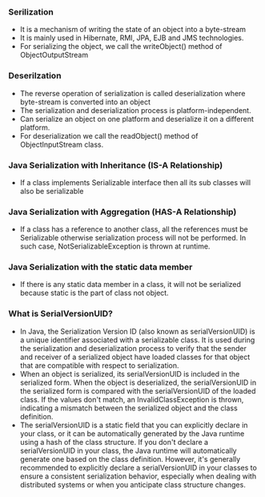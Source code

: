 <h3>Serilization</h3>
<ul>
  <li>It is a mechanism of writing the state of an object into a byte-stream</li>
  <li>It is mainly used in Hibernate, RMI, JPA, EJB and JMS technologies.</li>
  <li>For serializing the object, we call the writeObject() method of ObjectOutputStream</li>
  </ul>
  
  <h3>Deserilzation</h3>
  <ul>
  <li>The reverse operation of serialization is called deserialization where byte-stream is converted into an object</li>
  <li>The serialization and deserialization process is platform-independent.
   <li> Can serialize an object on one platform and deserialize it on a different platform.</li>
  <li>For deserialization we call the readObject() method of ObjectInputStream class.</li>
  </ul>
  
  <h3>Java Serialization with Inheritance (IS-A Relationship)</h3>
    <ul>
  <li>If a class implements Serializable interface then all its sub classes will also be serializable</li>
   </ul>
   
   <h3>Java Serialization with Aggregation (HAS-A Relationship)</h3>
    <ul>
  <li>If a class has a reference to another class, all the references must be Serializable otherwise serialization process will not be performed. In such case, NotSerializableException is thrown at runtime.</li>
   </ul>
   
<h3>Java Serialization with the static data member</h3>
  <ul>
  <li>If there is any static data member in a class, it will not be serialized because static is the part of class not object.</li>
 </ul>
 
 <h3>What is SerialVersionUID?</h3>
   <ul>
  <li>In Java, the Serialization Version ID (also known as serialVersionUID) is a unique identifier associated with a serializable class. It is used during the serialization and deserialization process to verify that the sender and receiver of a serialized object have loaded classes for that object that are compatible with respect to serialization.</li>
  <li>When an object is serialized, its serialVersionUID is included in the serialized form. When the object is deserialized, the serialVersionUID in the serialized form is compared with the serialVersionUID of the loaded class. If the values don't match, an InvalidClassException is thrown, indicating a mismatch between the serialized object and the class definition.</li>
  <li>The serialVersionUID is a static field that you can explicitly declare in your class, or it can be automatically generated by the Java runtime using a hash of the class structure. If you don't declare a serialVersionUID in your class, the Java runtime will automatically generate one based on the class definition. However, it's generally recommended to explicitly declare a serialVersionUID in your classes to ensure a consistent serialization behavior, especially when dealing with distributed systems or when you anticipate class structure changes.</li>
 </ul>

